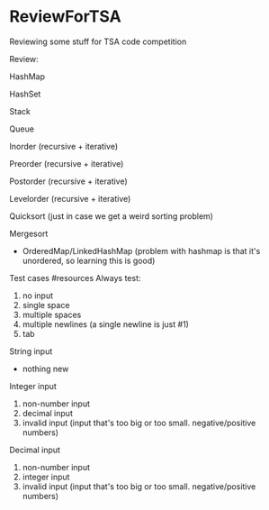 # ReviewForTSA
Reviewing some stuff for TSA code competition

Review:

HashMap 

HashSet

Stack

Queue

Inorder (recursive + iterative)

Preorder (recursive + iterative)

Postorder (recursive + iterative)

Levelorder (recursive + iterative)


Quicksort (just in case we get a weird sorting problem)

Mergesort 


- OrderedMap/LinkedHashMap (problem with hashmap is that it's unordered, so learning this is good)


Test cases #resources
Always test:
1. no input
2. single space
3. multiple spaces
4. multiple newlines (a single newline is just #1)
5. tab

String input
- nothing new 

Integer input
1. non-number input
2. decimal input
3. invalid input (input that's too big or too small. negative/positive numbers)

Decimal input
1. non-number input
2. integer input
3. invalid input (input that's too big or too small. negative/positive numbers)



